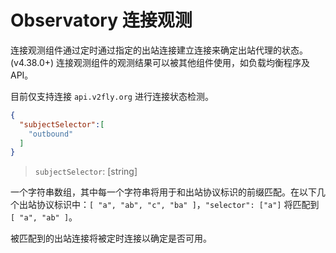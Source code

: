 # Observatory 连接观测

连接观测组件通过定时通过指定的出站连接建立连接来确定出站代理的状态。 (v4.38.0+)
连接观测组件的观测结果可以被其他组件使用，如负载均衡程序及API。

目前仅支持连接 `api.v2fly.org` 进行连接状态检测。

```json
{
  "subjectSelector":[
    "outbound"
  ]
}
```

> `subjectSelector`: \[string\]

一个字符串数组，其中每一个字符串将用于和出站协议标识的前缀匹配。在以下几个出站协议标识中：`[ "a", "ab", "c", "ba" ]`，`"selector": ["a"]` 将匹配到 `[ "a", "ab" ]`。

被匹配到的出站连接将被定时连接以确定是否可用。
